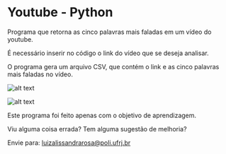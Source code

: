 # Youtube - Python

Programa que retorna as cinco palavras mais faladas em um vídeo do youtube.

É necessário inserir no código o link do vídeo que se deseja analisar.

O programa gera um arquivo CSV, que contém o link e as cinco palavras mais faladas no vídeo.

![alt text](https://github.com/LissandraRodrigues/youtube_python/blob/master/5%20palavras%20mais%20faladas%20no%20v%C3%ADdeo/Example_1.png?raw=true)

![alt text](https://www.youtube.com/watch?v=w9njoN1Jt0o?raw=true)

Este programa foi feito apenas com o objetivo de aprendizagem.

Viu alguma coisa errada? Tem alguma sugestão de melhoria?

Envie para: luizalissandrarosa@poli.ufrj.br
